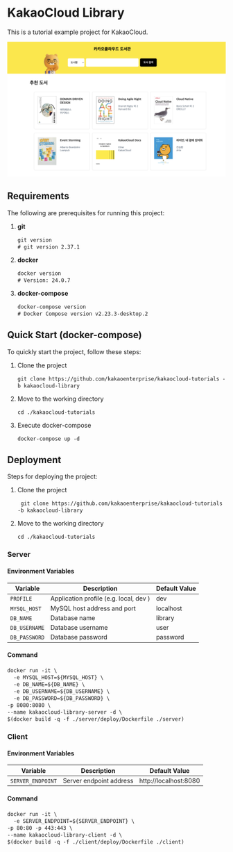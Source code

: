 # KakaoCloud Library
This is a tutorial example project for KakaoCloud.

<img src="images/main.png" width="600px">

## Requirements
The following are prerequisites for running this project:
1. **git**
    ```shell
    git version
    # git version 2.37.1
    ```
2. **docker**
    ```shell
    docker version
    # Version: 24.0.7
    ```
3. **docker-compose**
    ```shell
    docker-compose version
    # Docker Compose version v2.23.3-desktop.2
    ```

## Quick Start (docker-compose)
To quickly start the project, follow these steps:
1. Clone the project
   ```shell
   git clone https://github.com/kakaoenterprise/kakaocloud-tutorials -b kakaocloud-library
   ``` 
2. Move to the working directory
    ```shell
    cd ./kakaocloud-tutorials
    ```
3. Execute docker-compose
    ```shell
    docker-compose up -d
    ```


## Deployment
Steps for deploying the project:
1. Clone the project
   ```shell
    git clone https://github.com/kakaoenterprise/kakaocloud-tutorials -b kakaocloud-library
   ``` 
2. Move to the working directory
      ```shell
    cd ./kakaocloud-tutorials
     ```
### Server
#### Environment Variables

| Variable      | Description                            | Default Value |
|---------------|----------------------------------------|---------------|
| `PROFILE`     | Application profile (e.g. local, dev ) | dev           |
| `MYSQL_HOST`  | MySQL host address and port            | localhost     |
| `DB_NAME`     | Database name                          | library       |
| `DB_USERNAME` | Database username                      | user          |
| `DB_PASSWORD` | Database password                      | password      |

#### Command
```shell
docker run -it \
  -e MYSQL_HOST=${MYSQL_HOST} \
  -e DB_NAME=${DB_NAME} \
  -e DB_USERNAME=${DB_USERNAME} \
  -e DB_PASSWORD=${DB_PASSWORD} \
-p 8080:8080 \
--name kakaocloud-library-server -d \
$(docker build -q -f ./server/deploy/Dockerfile ./server)
```



### Client
#### Environment Variables

| Variable         | Description              | Default Value         |
|------------------|--------------------------|-----------------------|
| `SERVER_ENDPOINT`| Server endpoint address  | http://localhost:8080 |


#### Command
```shell
docker run -it \
  -e SERVER_ENDPOINT=${SERVER_ENDPOINT} \
-p 80:80 -p 443:443 \
--name kakaocloud-library-client -d \
$(docker build -q -f ./client/deploy/Dockerfile ./client)
```
